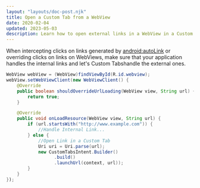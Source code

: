 ```yaml
---
layout: "layouts/doc-post.njk"
title: Open a Custom Tab from a WebView
date: 2020-02-04
updated: 2023-05-03
description: Learn how to open external links in a WebView in a Custom Tab.
---
```


When intercepting clicks on links generated by [android:autoLink](https://developer.android.com/reference/android/widget/TextView?cmdf=android%20textview%20auto%20link#attr_android:autoLink) or overriding clicks on links on WebViews, make sure that your application handles the internal links and let's Custom Tabshandle the external ones. 

```java
WebView webView = (WebView)findViewById(R.id.webview);
webView.setWebViewClient(new WebViewClient() {
    @Override
    public boolean shouldOverrideUrlLoading(WebView view, String url) {
        return true;
    }

    @Override
    public void onLoadResource(WebView view, String url) {
        if (url.startsWith("http://www.example.com")) {
            //Handle Internal Link...
        } else {
            //Open Link in a Custom Tab
            Uri uri = Uri.parse(url);
            new CustomTabsIntent.Builder()
                  .build()
                  .launchUrl(context, url));                            
        }
    }
});
```
